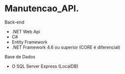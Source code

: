 # Manutencao_API.
Back-end
- .NET Web Api
- C#
- Entity Framework
- .NET Framework 4.6 ou superior (CORE é diferencial)


Base de Dados
- O SQL Server Express (LocalDB)
